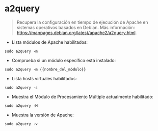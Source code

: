 # a2query

> Recupera la configuración en tiempo de ejecución de Apache en sistemas operativos basados en Debian.
> Más información: <https://manpages.debian.org/latest/apache2/a2query.html>.

- Lista módulos de Apache habilitados:

`sudo a2query -m`

- Comprueba si un módulo específico está instalado:

`sudo a2query -m {{nombre_del_módulo}}`

- Lista hosts virtuales habilitados:

`sudo a2query -s`

- Muestra el Módulo de Procesamiento Múltiple actualmente habilitado:

`sudo a2query -M`

- Muestra la versión de Apache:

`sudo a2query -v`
